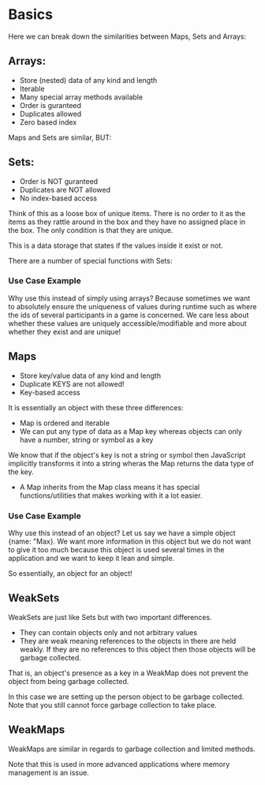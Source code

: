# Basics

Here we can break down the similarities between Maps, Sets and Arrays:

## Arrays:

- Store (nested) data of any kind and length
- Iterable
- Many special array methods available
- Order is guranteed
- Duplicates allowed
- Zero based index

Maps and Sets are similar, BUT:

## Sets:

- Order is NOT guranteed
- Duplicates are NOT allowed
- No index-based access

Think of this as a loose box of unique items. There is no order to it as the items as they rattle around in the box and they have no assigned place in the box. The only condition is that they are unique.

This is a data storage that states if the values inside it exist or not.

There are a number of special functions with Sets:

### Use Case Example

Why use this instead of simply using arrays? Because sometimes we want to absolutely ensure the uniqueness of values during runtime such as where the ids of several participants in a game is concerned. We care less about whether these values are uniquely accessible/modifiable and more about whether they exist and are unique!

<script>
const ids = new Set(["E121", "E589", "E735"]);

// This allows for iteration through the set.
for (const entry of ids.values()) {
  console.log(entry); // log out the item itself.
}

// This allows for addition/deletion of a value
ids.delete("E589");
ids.add("E000");

// Simple check to see if it exists
console.log(ids.has("E000"));
</script>

## Maps

- Store key/value data of any kind and length
- Duplicate KEYS are not allowed!
- Key-based access

It is essentially an object with these three differences:

- Map is ordered and iterable
- We can put any type of data as a Map key whereas objects can only have a number, string or symbol as a key

We know that if the object's key is not a string or symbol then JavaScript implicitly transforms it into a string wheras the Map returns the data type of the key.

- A Map inherits from the Map class means it has special functions/utilities that makes working with it a lot easier.

### Use Case Example

Why use this instead of an object? Let us say we have a simple object {name: "Max}. We want more information in this object but we do not want to give it too much because this object is used several times in the application and we want to keep it lean and simple.

So essentially, an object for an object!

<script>
const person1 = { name: "Max" };
const person2 = { name: "Manuel" };

const personData = new Map([
  [
    person1,
    [
      { date: "yesterday", price: 300 },
      { date: "today", price: 400 },
    ],
  ],
  [
    person2,
    [
      { date: "yesterday", price: 800 },
      { date: "today", price: 100 },
    ],
  ],
]);

// add a new purchase to person2's array
personData.set(person2, [
  ...personData.get(person1),
  { date: "next week", price: 20 },
]);
// output all the K/V pairs (no need to use values like for Sets)
for (const [key, value] of personData.entries()) {
  console.log(key, value);
}
// output the keys only (same for values)
for (const key of personData.keys()) {
  console.log(key);
}
</script>

## WeakSets 

WeakSets are just like Sets but with two important differences. 

- They can contain objects only and not arbitrary values
- They are weak meaning references to the objects in there are held weakly. If they are no references to this object then those objects will be garbage collected. 

That is, an object's presence as a key in a WeakMap does not prevent the object from being garbage collected. 

<script>
let person = {name: 'Max'};
const persons = new WeakSet();
persons.add(persons);

// ..some operations
person = null;

console.log(persons);
</script>

In this case we are setting up the person object to be garbage collected. Note that you still cannot force garbage collection to take place. 

## WeakMaps

WeakMaps are similar in regards to garbage collection and limited methods. 

<script>
let person = {name: 'Max'};
const persons = new WeakMap();

persons.set(person, 'Extra info!');

// ..some operations
person = null;

console.log(persons);
</script>

Note that this is used in more advanced applications where memory management is an issue. 